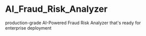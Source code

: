 # AI_Fraud_Risk_Analyzer
production-grade AI-Powered Fraud Risk Analyzer that's ready for enterprise deployment

